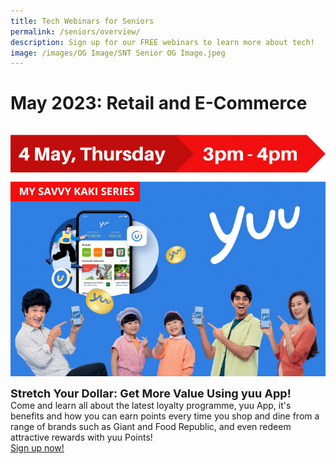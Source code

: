 ```yaml
---
title: Tech Webinars for Seniors
permalink: /seniors/overview/
description: Sign up for our FREE webinars to learn more about tech!
image: /images/OG Image/SNT Senior OG Image.jpeg
---
```

# May 2023: Retail and E-Commerce
![webinar on yuu app](/images/May%202023/seniors_4%20may.png)

<div class="header" style="font-size:18px"><b>Stretch Your Dollar: Get More Value Using yuu App!</b></div>Come and learn all about the latest loyalty programme, yuu App, it's benefits and how you can earn points every time you shop and dine from a range of brands such as Giant and Food Republic, and even redeem attractive rewards with yuu Points! <a href="https://go.gov.sg/yuuapp" target="_blank"><br>Sign up now!</a>

<br>